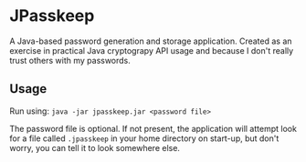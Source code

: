 JPasskeep
=========

A Java-based password generation and storage application. Created as an exercise in practical Java cryptograpy API
usage and because I don't really trust others with my passwords.

Usage
-----

Run using: `java -jar jpasskeep.jar <password file>`

The password file is optional. If not present, the application will attempt look for a file called `.jpasskeep` in your
home directory on start-up, but don't worry, you can tell it to look somewhere else.
